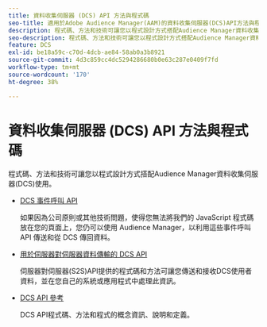 ```yaml
---
title: 資料收集伺服器 (DCS) API 方法與程式碼
seo-title: 適用於Adobe Audience Manager(AAM)的資料收集伺服器(DCS)API方法與程式碼
description: 程式碼、方法和技術可讓您以程式設計方式搭配Audience Manager資料收集伺服器(DCS)使用。
seo-description: 程式碼、方法和技術可讓您以程式設計方式搭配Audience Manager資料收集伺服器(DCS)使用。
feature: DCS
exl-id: be18a59c-c70d-4dcb-ae84-58ab0a3b8921
source-git-commit: 4d3c859cc4dc5294286680b0e63c287e0409f7fd
workflow-type: tm+mt
source-wordcount: '170'
ht-degree: 38%

---
```


# 資料收集伺服器 (DCS) API 方法與程式碼

程式碼、方法和技術可讓您以程式設計方式搭配Audience Manager資料收集伺服器(DCS)使用。

* [DCS 事件呼叫 API](/help/using/api/dcs-intro/dcs-event-calls/dcs-event-calls.md)

   如果因為公司原則或其他技術問題，使得您無法將我們的 JavaScript 程式碼放在您的頁面上，您仍可以使用 Audience Manager，以利用這些事件呼叫 API 傳送和從 DCS 傳回資料。

* [用於伺服器對伺服器資料傳輸的 DCS API](/help/using/api/dcs-intro/dcs-s2s/dcs-s2s.md)

   伺服器對伺服器(S2S)API提供的程式碼和方法可讓您傳送和接收DCS使用者資料，並在您自己的系統或應用程式中處理此資訊。

* [DCS API 參考](/help/using/api/dcs-intro/dcs-api-reference/dcs-api-methods.md)

   DCS API程式碼、方法和程式的概念資訊、說明和定義。
